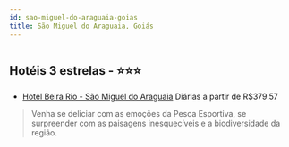 ```yaml
---
id: sao-miguel-do-araguaia-goias
title: São Miguel do Araguaia, Goiás
---
```


<center><img src="https://static.hotelurbano.com/reservas/prod0/9/9087/5a6f2766e0204_hotel-beira-rio.jpg" alt="" /></center>


## Hotéis 3 estrelas - ⭐️⭐️⭐️

-    [Hotel Beira Rio - São Miguel do Araguaia](https://www.hurb.com/hoteis/sao-miguel-do-araguaia/hotel-beira-rio-9087?cmp=18055) Diárias a partir de R$379.57
   > Venha se deliciar com as emoções da Pesca Esportiva, se surpreender com as paisagens inesquecíveis e a biodiversidade da região.
